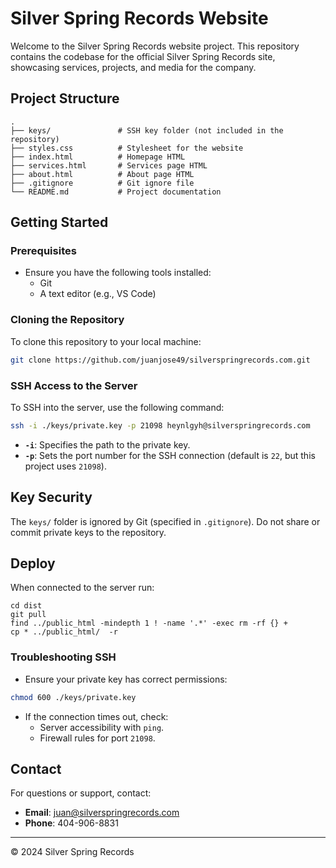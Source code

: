 # Silver Spring Records Website

Welcome to the Silver Spring Records website project. This repository contains the codebase for the official Silver Spring Records site, showcasing services, projects, and media for the company.

## Project Structure

```
.
├── keys/               # SSH key folder (not included in the repository)
├── styles.css          # Stylesheet for the website
├── index.html          # Homepage HTML
├── services.html       # Services page HTML
├── about.html          # About page HTML
├── .gitignore          # Git ignore file
└── README.md           # Project documentation
```

## Getting Started

### Prerequisites

- Ensure you have the following tools installed:
  - Git
  - A text editor (e.g., VS Code)

### Cloning the Repository

To clone this repository to your local machine:

```bash
git clone https://github.com/juanjose49/silverspringrecords.com.git
```

### SSH Access to the Server

To SSH into the server, use the following command:

```bash
ssh -i ./keys/private.key -p 21098 heynlgyh@silverspringrecords.com
```

- **`-i`**: Specifies the path to the private key.
- **`-p`**: Sets the port number for the SSH connection (default is `22`, but this project uses `21098`).

## Key Security

The `keys/` folder is ignored by Git (specified in `.gitignore`). Do not share or commit private keys to the repository.


## Deploy

When connected to the server run:

```
cd dist
git pull 
find ../public_html -mindepth 1 ! -name '.*' -exec rm -rf {} +
cp * ../public_html/  -r
```

### Troubleshooting SSH

- Ensure your private key has correct permissions:

```bash
chmod 600 ./keys/private.key
```

- If the connection times out, check:
  - Server accessibility with `ping`.
  - Firewall rules for port `21098`.

## Contact

For questions or support, contact:

- **Email**: juan@silverspringrecords.com
- **Phone**: 404-906-8831

---

&copy; 2024 Silver Spring Records
